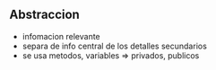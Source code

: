 ## Abstraccion

- infomacion relevante
- separa de info central de los detalles secundarios
- se usa metodos, variables => privados, publicos